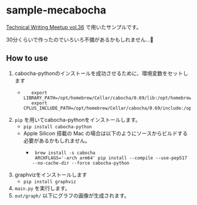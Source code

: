 # sample-mecabocha

[Technical Writing Meetup vol.36](https://tw-meetup.connpass.com/event/330008/) で用いたサンプルです。

30分くらいで作ったのでいろいろ不備があるかもしれません...🙏

## How to use

1. cabocha-pythonのインストールを成功させるために、環境変数をセットします
   * ```shell
        export LIBRARY_PATH=/opt/homebrew/Cellar/cabocha/0.69/lib:/opt/homebrew/Cellar/mecab/0.996/lib:/opt/homebrew/Cellar/crf++/0.58/lib
        export CPLUS_INCLUDE_PATH=/opt/homebrew/Cellar/cabocha/0.69/include:/opt/homebrew/Cellar/mecab/0.996/include:/opt/homebrew/Cellar/crf++/0.58/include
        ```
2. `pip` を用いてcabocha-pythonをインストールします。
   * `pip install cabocha-python` 
   * Apple Silicon 搭載の Mac の場合は以下のようにソースからビルドする必要があるかもしれません。
     * ```shell
        brew install -s cabocha
        ARCHFLAGS='-arch arm64' pip install --compile --use-pep517 --no-cache-dir --force cabocha-python
       ``` 
3. graphvizをインストールします
   * `pip install graphviz`
4. `main.py` を実行します。
5. `out/graph/` 以下にグラフの画像が生成されます。
